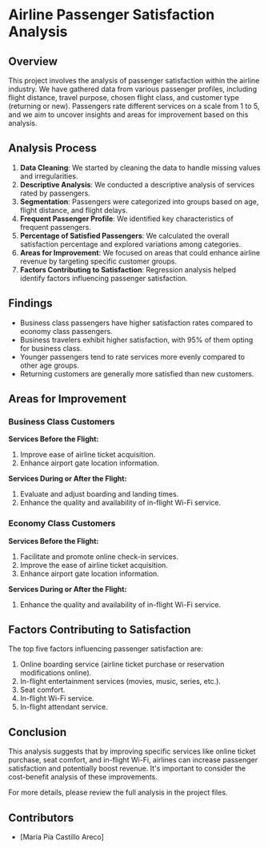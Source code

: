 # Airline Passenger Satisfaction Analysis

## Overview

This project involves the analysis of passenger satisfaction within the airline industry. We have gathered data from various passenger profiles, including flight distance, travel purpose, chosen flight class, and customer type (returning or new). Passengers rate different services on a scale from 1 to 5, and we aim to uncover insights and areas for improvement based on this analysis.

## Analysis Process

1. **Data Cleaning**: We started by cleaning the data to handle missing values and irregularities.
2. **Descriptive Analysis**: We conducted a descriptive analysis of services rated by passengers.
3. **Segmentation**: Passengers were categorized into groups based on age, flight distance, and flight delays.
4. **Frequent Passenger Profile**: We identified key characteristics of frequent passengers.
5. **Percentage of Satisfied Passengers**: We calculated the overall satisfaction percentage and explored variations among categories.
6. **Areas for Improvement**: We focused on areas that could enhance airline revenue by targeting specific customer groups.
7. **Factors Contributing to Satisfaction**: Regression analysis helped identify factors influencing passenger satisfaction.

## Findings

- Business class passengers have higher satisfaction rates compared to economy class passengers.
- Business travelers exhibit higher satisfaction, with 95% of them opting for business class.
- Younger passengers tend to rate services more evenly compared to other age groups.
- Returning customers are generally more satisfied than new customers.

## Areas for Improvement

### Business Class Customers

**Services Before the Flight:**
1. Improve ease of airline ticket acquisition.
2. Enhance airport gate location information.

**Services During or After the Flight:**
1. Evaluate and adjust boarding and landing times.
2. Enhance the quality and availability of in-flight Wi-Fi service.

### Economy Class Customers

**Services Before the Flight:**
1. Facilitate and promote online check-in services.
2. Improve the ease of airline ticket acquisition.
3. Enhance airport gate location information.

**Services During or After the Flight:**
1. Enhance the quality and availability of in-flight Wi-Fi service.

## Factors Contributing to Satisfaction

The top five factors influencing passenger satisfaction are:
1. Online boarding service (airline ticket purchase or reservation modifications online).
2. In-flight entertainment services (movies, music, series, etc.).
3. Seat comfort.
4. In-flight Wi-Fi service.
5. In-flight attendant service.

## Conclusion

This analysis suggests that by improving specific services like online ticket purchase, seat comfort, and in-flight Wi-Fi, airlines can increase passenger satisfaction and potentially boost revenue. It's important to consider the cost-benefit analysis of these improvements.

For more details, please review the full analysis in the project files.

## Contributors

- [Maria Pia Castillo Areco]

